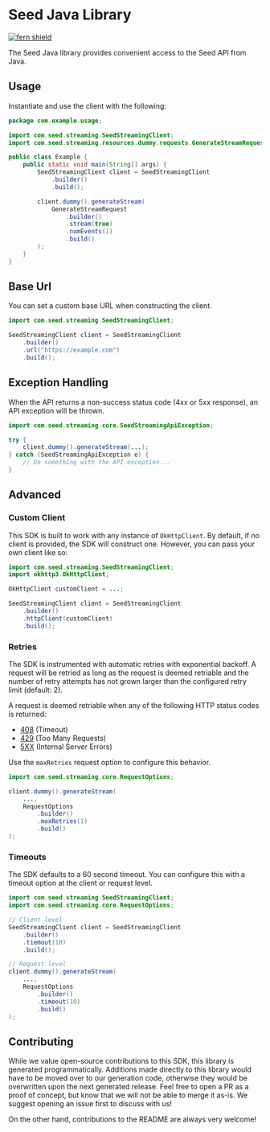 # Seed Java Library

[![fern shield](https://img.shields.io/badge/%F0%9F%8C%BF-Built%20with%20Fern-brightgreen)](https://buildwithfern.com?utm_source=github&utm_medium=github&utm_campaign=readme&utm_source=Seed%2FJava)

The Seed Java library provides convenient access to the Seed API from Java.

## Usage

Instantiate and use the client with the following:

```java
package com.example.usage;

import com.seed.streaming.SeedStreamingClient;
import com.seed.streaming.resources.dummy.requests.GenerateStreamRequest;

public class Example {
    public static void main(String[] args) {
        SeedStreamingClient client = SeedStreamingClient
            .builder()
            .build();

        client.dummy().generateStream(
            GenerateStreamRequest
                .builder()
                .stream(true)
                .numEvents(1)
                .build()
        );
    }
}
```

## Base Url

You can set a custom base URL when constructing the client.

```java
import com.seed.streaming.SeedStreamingClient;

SeedStreamingClient client = SeedStreamingClient
    .builder()
    .url("https://example.com")
    .build();
```

## Exception Handling

When the API returns a non-success status code (4xx or 5xx response), an API exception will be thrown.

```java
import com.seed.streaming.core.SeedStreamingApiException;

try {
    client.dummy().generateStream(...);
} catch (SeedStreamingApiException e) {
    // Do something with the API exception...
}
```

## Advanced

### Custom Client

This SDK is built to work with any instance of `OkHttpClient`. By default, if no client is provided, the SDK will construct one. 
However, you can pass your own client like so:

```java
import com.seed.streaming.SeedStreamingClient;
import okhttp3.OkHttpClient;

OkHttpClient customClient = ...;

SeedStreamingClient client = SeedStreamingClient
    .builder()
    .httpClient(customClient)
    .build();
```

### Retries

The SDK is instrumented with automatic retries with exponential backoff. A request will be retried as long
as the request is deemed retriable and the number of retry attempts has not grown larger than the configured
retry limit (default: 2).

A request is deemed retriable when any of the following HTTP status codes is returned:

- [408](https://developer.mozilla.org/en-US/docs/Web/HTTP/Status/408) (Timeout)
- [429](https://developer.mozilla.org/en-US/docs/Web/HTTP/Status/429) (Too Many Requests)
- [5XX](https://developer.mozilla.org/en-US/docs/Web/HTTP/Status/500) (Internal Server Errors)

Use the `maxRetries` request option to configure this behavior.

```java
import com.seed.streaming.core.RequestOptions;

client.dummy().generateStream(
    ...,
    RequestOptions
        .builder()
        .maxRetries(1)
        .build()
);
```

### Timeouts

The SDK defaults to a 60 second timeout. You can configure this with a timeout option at the client or request level.

```java
import com.seed.streaming.SeedStreamingClient;
import com.seed.streaming.core.RequestOptions;

// Client level
SeedStreamingClient client = SeedStreamingClient
    .builder()
    .tiemout(10)
    .build();

// Request level
client.dummy().generateStream(
    ...,
    RequestOptions
        .builder()
        .timeout(10)
        .build()
);
```

## Contributing

While we value open-source contributions to this SDK, this library is generated programmatically.
Additions made directly to this library would have to be moved over to our generation code,
otherwise they would be overwritten upon the next generated release. Feel free to open a PR as
a proof of concept, but know that we will not be able to merge it as-is. We suggest opening
an issue first to discuss with us!

On the other hand, contributions to the README are always very welcome!